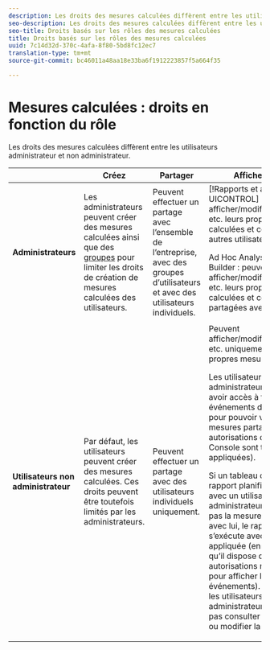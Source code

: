 ```yaml
---
description: Les droits des mesures calculées diffèrent entre les utilisateurs administrateur et non administrateur.
seo-description: Les droits des mesures calculées diffèrent entre les utilisateurs administrateur et non administrateur.
seo-title: Droits basés sur les rôles des mesures calculées
title: Droits basés sur les rôles des mesures calculées
uuid: 7c14d32d-370c-4afa-8f80-5bd8fc12ec7
translation-type: tm+mt
source-git-commit: bc46011a48aa18e33ba6f1912223857f5a664f35

---
```



# Mesures calculées : droits en fonction du rôle

Les droits des mesures calculées diffèrent entre les utilisateurs administrateur et non administrateur.

<table id="table_13F72FD90C964B86BD4B51E6F51ED292"> 
 <thead> 
  <tr> 
   <th colname="col1" class="entry"> </th> 
   <th colname="col02" class="entry"> Créez     </th> 
   <th colname="col2" class="entry"> Partager </th> 
   <th colname="col3" class="entry"> Afficher/Gérer </th> 
   <th colname="col4" class="entry"> Approuver </th> 
   <th colname="col5" class="entry"> Appliquer </th> 
  </tr> 
 </thead>
 <tbody> 
  <tr> 
   <td colname="col1"> <b>Administrateurs</b> </td> 
   <td colname="col02"> Les administrateurs peuvent créer des mesures calculées ainsi que des <a href="https://marketing.adobe.com/resources/help/en_US/reference/groups.html"  >groupes</a> pour limiter les droits de création de mesures calculées des utilisateurs. </td> 
   <td colname="col2"> Peuvent effectuer un partage avec l’ensemble de l’entreprise, avec des groupes d’utilisateurs et avec des utilisateurs individuels. </td> 
   <td colname="col3"> <span class="keyword"> [!Rapports et analyses UICONTROL] </span>: Peut afficher/modifier/supprimer, etc. leurs propres mesures calculées et celles des autres utilisateurs. <p> <span class="keyword"> Ad Hoc Analysis</span> et <span class="keyword">Report Builder</span> : peuvent afficher/modifier/supprimer, etc. leurs propres mesures calculées et celles partagées avec eux. </p> </td> 
   <td colname="col4"> Peuvent approuver les mesures calculées comme étant canoniques. </td> 
   <td colname="col5"> Peuvent appliquer toute mesure calculée à l’échelle de l’entreprise. </td> 
  </tr> 
  <tr> 
   <td colname="col1"> <b>Utilisateurs non administrateur</b> </td> 
   <td colname="col02"> Par défaut, les utilisateurs peuvent créer des mesures calculées. Ces droits peuvent être toutefois limités par les administrateurs. </td> 
   <td colname="col2"> Peuvent effectuer un partage avec des utilisateurs individuels uniquement. </td> 
   <td colname="col3"> Peuvent afficher/modifier/supprimer, etc. uniquement leurs propres mesures calculées. <p>Les utilisateurs non administrateurs doivent avoir accès à tous les événements de composant pour pouvoir visualiser des mesures partagées (les autorisations de la Admin Console sont toujours appliquées). </p> <p>Si un tableau de bord ou un rapport planifié est partagé avec un utilisateur non administrateur et qu’il n’a pas la mesure partagée avec lui, le rapport s’exécute avec la mesure appliquée (en supposant qu’il dispose des autorisations nécessaires pour afficher les événements). Néanmoins, les utilisateurs non administrateurs ne pourront pas consulter la définition ou modifier la mesure. </p> </td> 
   <td colname="col4"> Ne peuvent utiliser que les mesures calculées approuvées ; ne peuvent pas les marquer comme approuvées. </td> 
   <td colname="col5"> Peuvent appliquer leurs propres mesures calculées et les segments qui ont été partagés avec eux. </td> 
  </tr> 
 </tbody> 
</table>

